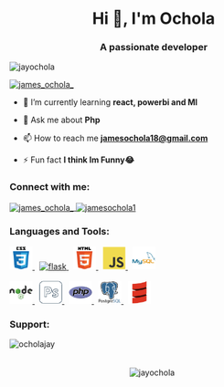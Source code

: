 <h1 align="center">Hi 👋, I'm Ochola</h1>
<h3 align="center">A passionate developer</h3>

<p align="left">
  <img src="https://komarev.com/ghpvc/?username=jayochola&label=Profile%20views&color=0e75b6&style=flat" alt="jayochola" />
</p>

<p align="left">
  <a href="https://twitter.com/james_ochola_" target="blank">
    <img src="https://img.shields.io/twitter/follow/james_ochola_?logo=twitter&style=for-the-badge" alt="james_ochola_" />
  </a>
</p>

- 🌱 I’m currently learning **react, powerbi and Ml**

- 💬 Ask me about **Php**

- 📫 How to reach me **jamesochola18@gmail.com**

- ⚡ Fun fact **I think Im Funny😂**

<h3 align="left">Connect with me:</h3>
<p align="left">
  <a href="https://twitter.com/james_ochola_" target="blank">
    <img align="center" src="https://raw.githubusercontent.com/rahuldkjain/github-profile-readme-generator/master/src/images/icons/Social/twitter.svg" alt="james_ochola_" height="30" width="40" />
  </a>
  <a href="https://kaggle.com/jamesochola1" target="blank">
    <img align="center" src="https://raw.githubusercontent.com/rahuldkjain/github-profile-readme-generator/master/src/images/icons/Social/kaggle.svg" alt="jamesochola1" height="30" width="40" />
  </a>
</p>

<h3 align="left">Languages and Tools:</h3>
<p align="left">
  <a href="https://www.w3schools.com/css/" target="_blank" rel="noreferrer">
    <img src="https://raw.githubusercontent.com/devicons/devicon/master/icons/css3/css3-original-wordmark.svg" alt="css3" width="40" height="40" />
  </a>&nbsp;
  <a href="https://flask.palletsprojects.com/" target="_blank" rel="noreferrer">
    <img src="https://www.vectorlogo.zone/logos/pocoo_flask/pocoo_flask-icon.svg" alt="flask" width="40" height="40" />
  </a>&nbsp;
  <a href="https://www.w3.org/html/" target="_blank" rel="noreferrer">
    <img src="https://raw.githubusercontent.com/devicons/devicon/master/icons/html5/html5-original-wordmark.svg" alt="html5" width="40" height="40" />
  </a>&nbsp;
  <a href="https://developer.mozilla.org/en-US/docs/Web/JavaScript" target="_blank" rel="noreferrer">
    <img src="https://raw.githubusercontent.com/devicons/devicon/master/icons/javascript/javascript-original.svg" alt="javascript" width="40" height="40" />
  </a>&nbsp;
  <a href="https://www.mysql.com/" target="_blank" rel="noreferrer">
    <img src="https://raw.githubusercontent.com/devicons/devicon/master/icons/mysql/mysql-original-wordmark.svg" alt="mysql" width="40" height="40" />
  </a><br><br>
  <a href="https://nodejs.org" target="_blank" rel="noreferrer">
    <img src="https://raw.githubusercontent.com/devicons/devicon/master/icons/nodejs/nodejs-original-wordmark.svg" alt="nodejs" width="40" height="40" />
  </a>&nbsp;
  <a href="https://www.photoshop.com/en" target="_blank" rel="noreferrer">
    <img src="https://raw.githubusercontent.com/devicons/devicon/master/icons/photoshop/photoshop-line.svg" alt="photoshop" width="40" height="40" />
  </a>&nbsp;
  <a href="https://www.php.net" target="_blank" rel="noreferrer">
    <img src="https://raw.githubusercontent.com/devicons/devicon/master/icons/php/php-original.svg" alt="php" width="40" height="40" />
  </a>&nbsp;
  <a href="https://www.postgresql.org" target="_blank" rel="noreferrer">
    <img src="https://raw.githubusercontent.com/devicons/devicon/master/icons/postgresql/postgresql-original-wordmark.svg" alt="postgresql" width="40" height="40" />
  </a>&nbsp;
  <a href="https://www.scala-lang.org" target="_blank" rel="noreferrer">
    <img src="https://raw.githubusercontent.com/devicons/devicon/master/icons/scala/scala-original.svg" alt="scala" width="40" height="40" />
  </a>
</p>

<h3 align="left">Support:</h3>
<p>
  <a href="https://www.buymeacoffee.com/ocholajay">
    <img align="left" src="https://cdn.buymeacoffee.com/buttons/v2/default-yellow.png" height="50" width="210" alt="ocholajay" />
  </a>
</p><br><br>

<p>
  <img align="center" src="https://github-readme-streak-stats.herokuapp.com/?user=jayochola&" alt="jayochola" />
</p>
